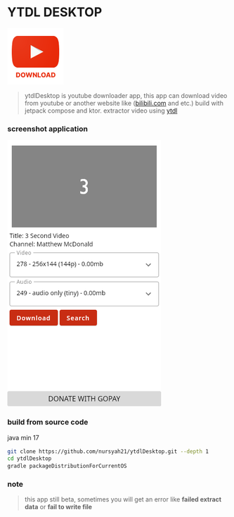 # YTDL DESKTOP

![img](assets/icon.png)

> ytdlDesktop is youtube downloader app, this app can download video from youtube or another website like ([bilibili.com](https://www.bilibili.com/) and etc.) build with jetpack compose and ktor. extractor video using [ytdl](https://github.com/ytdl-org/youtube-dl)

### screenshot application

![img](assets/ytdl.png)

### build from source code

java min 17

```bash
git clone https://github.com/nursyah21/ytdlDesktop.git --depth 1
cd ytdlDesktop
gradle packageDistributionForCurrentOS
```

### note

> this app still beta, sometimes you will get an error like **failed extract data** or **fail to write file** 
